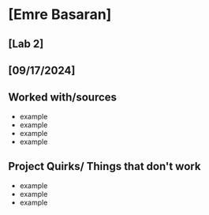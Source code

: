 # [Emre Basaran]
## [Lab 2]
## [09/17/2024]
## Worked with/sources 
* example
* example
* example
* example
## Project Quirks/ Things that don't work
* example
* example
* example
